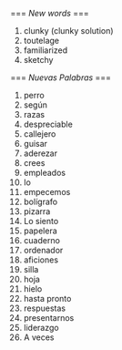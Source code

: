 === *New words* ===

1. clunky (clunky solution)
2. toutelage
3. familiarized
4. sketchy

=== *Nuevas Palabras* ===

1. perro
2. según
3. razas
4. despreciable
5. callejero
6. guisar
7. aderezar
8. crees  
9. empleados
10. lo
11. empecemos
12. bolígrafo
13. pizarra
14. Lo siento
15. papelera
16. cuaderno
17. ordenador
18. aficiones
19. silla
20. hoja
21. hielo
22. hasta pronto
23. respuestas
24. presentarnos
25. liderazgo
26. A veces
